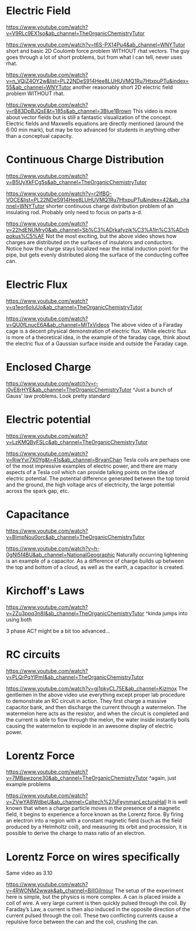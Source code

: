 
# Electric Field

https://www.youtube.com/watch?v=V9RLc9EX1so&ab_channel=TheOrganicChemistryTutor

https://www.youtube.com/watch?v=t6S-PX14Pu4&ab_channel=WNYTutor
short and basic 2D Coulomb force problem WITHOUT rhat vectors. The guy goes through a lot of short problems, but from what I can tell, never uses rhat.

https://www.youtube.com/watch?v=n_VQjZ4OY2w&list=PL22NDeS914Hee8LUHUVMQ1Ru7HtxpuPTu&index=55&ab_channel=WNYTutor
another reasonably short 2D electric field problem WITHOUT rhat.

https://www.youtube.com/watch?v=rB83DpBJQsE&t=185s&ab_channel=3Blue1Brown
This video is more about vector fields but is still a fantastic visualization of the concept. Electric fields and Maxwells equations are directly mentioned (around the 6:00 min mark), but may be too advanced for students in anything other than a conceptual capacity. 

# Continuous Charge Distribution

https://www.youtube.com/watch?v=B5UyXkFCg5s&ab_channel=TheOrganicChemistryTutor

https://www.youtube.com/watch?v=r2IfBG-VOCE&list=PL22NDeS914Hee8LUHUVMQ1Ru7HtxpuPTu&index=42&ab_channel=WNYTutor
shorter continuous charge distribution problem of an insulating rod. Probably only need to focus on parts a-d.

https://www.youtube.com/watch?v=22hdENUMry0&ab_channel=Sb%C3%ADrkafyzik%C3%A1ln%C3%ADchpokus%C5%AF
Not the most exciting, but the above video shows how charges are distributed on the surfaces of insulators and conductors. Notice how the charge stays localized near the initial induction point for the pipe, but gets evenly distributed along the surface of the conducting coffee can. 
# Electric Flux

https://www.youtube.com/watch?v=q1eor6oIuUo&ab_channel=TheOrganicChemistryTutor

https://www.youtube.com/watch?v=QU0fLnucE6A&ab_channel=MITxVideos
The above video of a Faraday cage is a decent physical demonstration of electric flux. While electric flux is more of a theoretical idea, in the example of the faraday cage, think about the electric flux of a Gaussian surface inside and outside the Faraday cage.

# Enclosed Charge
https://www.youtube.com/watch?v=r-j0vE8rHYE&ab_channel=TheOrganicChemistryTutor
^Just a bunch of Gauss' law problems. Look pretty standard

# Electric potential
https://www.youtube.com/watch?v=LzKMQByFSLc&ab_channel=TheOrganicChemistryTutor

https://www.youtube.com/watch?v=RiwYvr7X0Yg&t=41s&ab_channel=BryanChan
Tesla coils are perhaps one of the most impressive examples of electric power, and there are many aspects of a Tesla coil which can provide talking points on the idea of electric potential. The potential difference generated between the top toroid and the ground, the high voltage arcs of electricity, the large potential across the spark gap, etc.

# Capacitance
https://www.youtube.com/watch?v=BimpNou0orc&ab_channel=TheOrganicChemistryTutor

https://www.youtube.com/watch?v=h-0gNl5f4BU&ab_channel=NationalGeographic
Naturally occurring lightening is an example of a capacitor. As a difference of charge builds up between the top and bottom of a cloud, as well as the earth, a capacitor is created. 

# Kirchoff's Laws
https://www.youtube.com/watch?v=2Zu3ppq3n8I&ab_channel=TheOrganicChemistryTutor
^kinda jumps into using both

3 phase AC? might be a bit too advanced...

# RC circuits
https://www.youtube.com/watch?v=PLQrPqYlPmI&ab_channel=TheOrganicChemistryTutor

https://www.youtube.com/watch?v=gj1pkyCL75E&ab_channel=Kizmox
The gentlemen in the above video use everything except proper lab procedure to demonstrate an RC circuit in action. They first charge a massive capacitor bank, and then discharge the current through a watermelon. The watermelon here acts as the resistor, and when the circuit is completed and the current is able to flow through the melon, the water inside instantly boils causing the watermelon to explode in an awesome display of electric power.

# Lorentz Force
https://www.youtube.com/watch?v=7MBawzone30&ab_channel=TheOrganicChemistryTutor
^again, just example problems

https://www.youtube.com/watch?v=ZVwYA8WdbeU&ab_channel=Caltech%27sFeynmanLectureHall
It is well known that when a charge particle moves in the presence of a magnetic field, it begins to experience a force known as the Lorentz force. By firing an electron into a region with a constant magnetic field (such as the field produced by a Helmholtz coil), and measuring its orbit and procession, it is possible to derive the charge to mass ratio of an electron.

# Lorentz Force on wires specifically

Same video as 3.10

https://www.youtube.com/watch?v=4RWONM2wwak&ab_channel=BillGilmour
The setup of the experiment here is simple, but the physics is more complex. A can is placed inside a coil of wire. A very large current is then quickly pulsed through the coil. By Faraday’s Law, a current is then also induced in the opposite direction of the current pulsed through the coil. These two conflicting currents cause a repulsive force between the can and the coil, crushing the can. 


